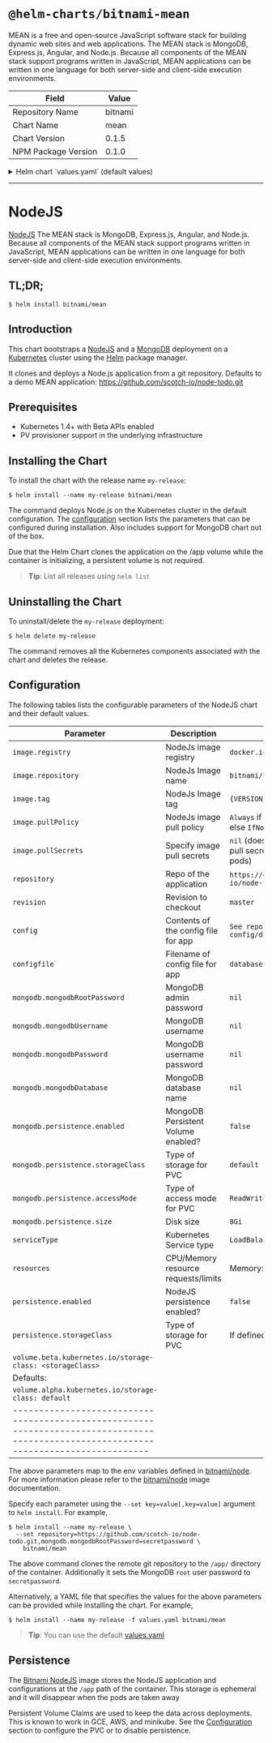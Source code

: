 # `@helm-charts/bitnami-mean`

MEAN is a free and open-source JavaScript software stack for building dynamic web sites and web applications. The MEAN stack is MongoDB, Express.js, Angular, and Node.js. Because all components of the MEAN stack support programs written in JavaScript, MEAN applications can be written in one language for both server-side and client-side execution environments.

| Field               | Value   |
| ------------------- | ------- |
| Repository Name     | bitnami |
| Chart Name          | mean    |
| Chart Version       | 0.1.5   |
| NPM Package Version | 0.1.0   |

<details>

<summary>Helm chart `values.yaml` (default values)</summary>

```yaml
## Bitnami node image version
## ref: https://hub.docker.com/r/bitnami/node/tags/
##
image:
  registry: docker.io
  repository: bitnami/node
  tag: 7.5.0
  ## Specify a imagePullPolicy
  ## Defaults to 'Always' if image tag is 'latest', else set to 'IfNotPresent'
  ## ref: http://kubernetes.io/docs/user-guide/images/#pre-pulling-images
  ##
  pullPolicy: IfNotPresent
  ## Optionally specify an array of imagePullSecrets.
  ## Secrets must be manually created in the namespace.
  ## ref: https://kubernetes.io/docs/tasks/configure-pod-container/pull-image-private-registry/
  ##
  # pullSecrets:
  #   - myRegistrKeySecretName

## Git repository http/https
##
repository: https://github.com/scotch-io/node-todo.git

## Git repository revision to checkout
##
revision: 5750cb4

## Specify a imagePullPolicy
## ref: http://kubernetes.io/docs/user-guide/images/#pre-pulling-images
##
imagePullPolicy: IfNotPresent

## Configure the application with a custom config file
## ref: https://github.com/scotch-io/node-todo#installation
##
config: |-
  module.exports = {
      remoteUrl: "mongodb://" +  process.env.MONGODB_USERNAME +":" + process.env.MONGODB_PASSWORD + "@" +  process.env.MONGODB_HOST +":"+ process.env.MONGODB_PORT + "/" +  process.env.MONGODB_DATABASE ,
      localUrl: "mongodb://" +  process.env.MONGODB_USERNAME +":" + process.env.MONGODB_PASSWORD + "@" +  process.env.MONGODB_HOST +":"+ process.env.MONGODB_PORT + "/" +  process.env.MONGODB_DATABASE
  };

configfile: database.js

##
## MongoDB chart configuration
##
mongodb:
  ## MongoDB admin password
  ## ref: https://github.com/bitnami/bitnami-docker-MongoDB/blob/master/README.md#setting-the-root-password-on-first-run
  # mongodbRootPassword:

  ## MongoDB custom user and database
  ## ref: https://github.com/bitnami/bitnami-docker-mongodb/blob/master/README.md#creating-a-user-and-database-on-first-run
  ##
  # mongodbUsername:
  # mongodbPassword:
  # mongodbDatabase:

  ## Enable persistence using Persistent Volume Claims
  ## ref: http://kubernetes.io/docs/user-guide/persistent-volumes/
  ##
  persistence:
    enabled: true
    ## If defined, volume.beta.kubernetes.io/storage-class: <storageClass>
    ## Default: volume.alpha.kubernetes.io/storage-class: default
    ##
    # storageClass:
    accessMode: ReadWriteOnce
    size: 8Gi

## Kubernetes configuration
## For minikube, set this to NodePort, elsewhere use LoadBalancer
##
serviceType: LoadBalancer

## Enable persistence using Persistent Volume Claims
## ref: http://kubernetes.io/docs/user-guide/persistent-volumes/
##
persistence:
  enabled: false
  path: /app/data
  ## If defined, volume.beta.kubernetes.io/storage-class: <storageClass>
  ## Default: volume.alpha.kubernetes.io/storage-class: default
  ##
  # storageClass:
  accessMode: ReadWriteOnce
  size: 1Gi

## Configure resource requests and limits
## ref: http://kubernetes.io/docs/user-guide/compute-resources/
##
resources:
  requests:
    memory: 512Mi
    cpu: 300m
```

</details>

---

# NodeJS

[NodeJS](https://www.nodejs.org) The MEAN stack is MongoDB, Express.js, Angular, and Node.js. Because all components of the MEAN stack support programs written in JavaScript, MEAN applications can be written in one language for both server-side and client-side execution environments.

## TL;DR;

```console
$ helm install bitnami/mean
```

## Introduction

This chart bootstraps a [NodeJS](https://github.com/bitnami/bitnami-docker-node) and a [MongoDB](https://github.com/bitnami/bitnami-docker-mongodb) deployment on a [Kubernetes](http://kubernetes.io) cluster using the [Helm](https://helm.sh) package manager.

It clones and deploys a Node.js application from a git repository. Defaults to a demo MEAN application: https://github.com/scotch-io/node-todo.git

## Prerequisites

- Kubernetes 1.4+ with Beta APIs enabled
- PV provisioner support in the underlying infrastructure

## Installing the Chart

To install the chart with the release name `my-release`:

```console
$ helm install --name my-release bitnami/mean
```

The command deploys Node.js on the Kubernetes cluster in the default configuration. The [configuration](#configuration) section lists the parameters that can be configured during installation. Also includes support for MongoDB chart out of the box.

Due that the Helm Chart clones the application on the /app volume while the container is initializing, a persistent volume is not required.

> **Tip**: List all releases using `helm list`

## Uninstalling the Chart

To uninstall/delete the `my-release` deployment:

```console
$ helm delete my-release
```

The command removes all the Kubernetes components associated with the chart and deletes the release.

## Configuration

The following tables lists the configurable parameters of the NodeJS chart and their default values.

| Parameter                                                                                                                              | Description                         | Default                                                  |
| -------------------------------------------------------------------------------------------------------------------------------------- | ----------------------------------- | -------------------------------------------------------- |
| `image.registry`                                                                                                                       | NodeJs image registry               | `docker.io`                                              |
| `image.repository`                                                                                                                     | NodeJs Image name                   | `bitnami/node`                                           |
| `image.tag`                                                                                                                            | NodeJs Image tag                    | `{VERSION}`                                              |
| `image.pullPolicy`                                                                                                                     | NodeJs image pull policy            | `Always` if `imageTag` is `latest`, else `IfNotPresent`  |
| `image.pullSecrets`                                                                                                                    | Specify image pull secrets          | `nil` (does not add image pull secrets to deployed pods) |
| `repository`                                                                                                                           | Repo of the application             | `https://github.com/scotch-io/node-todo.git`             |
| `revision`                                                                                                                             | Revision to checkout                | `master`                                                 |
| `config`                                                                                                                               | Contents of the config file for app | `See repo file config/database.js`                       |
| `configfile`                                                                                                                           | Filename of config file for app     | `database.js`                                            |
| `mongodb.mongodbRootPassword`                                                                                                          | MongoDB admin password              | `nil`                                                    |
| `mongodb.mongodbUsername`                                                                                                              | MongoDB username                    | `nil`                                                    |
| `mongodb.mongodbPassword`                                                                                                              | MongoDB username password           | `nil`                                                    |
| `mongodb.mongodbDatabase`                                                                                                              | MongoDB database name               | `nil`                                                    |
| `mongodb.persistence.enabled`                                                                                                          | MongoDB Persistent Volume enabled?  | `false`                                                  |
| `mongodb.persistence.storageClass`                                                                                                     | Type of storage for PVC             | `default`                                                |
| `mongodb.persistence.accessMode`                                                                                                       | Type of access mode for PVC         | `ReadWriteOnce`                                          |
| `mongodb.persistence.size`                                                                                                             | Disk size                           | `8Gi`                                                    |
| `serviceType`                                                                                                                          | Kubernetes Service type             | `LoadBalancer`                                           |
| `resources`                                                                                                                            | CPU/Memory resource requests/limits | Memory: `512Mi`, CPU: `300m`                             |
| `persistence.enabled`                                                                                                                  | NodeJS persistence enabled?         | `false`                                                  |
| `persistence.storageClass`                                                                                                             | Type of storage for PVC             | If defined:                                              |
| `volume.beta.kubernetes.io/storage-class: <storageClass>`                                                                              |
| Defaults:                                                                                                                              |
| `volume.alpha.kubernetes.io/storage-class: default`                                                                                    |
| -------------------------------------------------------------------------------------------------------------------------------------- |

The above parameters map to the env variables defined in [bitnami/node](http://github.com/bitnami/bitnami-docker-node). For more information please refer to the [bitnami/node](http://github.com/bitnami/bitnami-docker-node) image documentation.

Specify each parameter using the `--set key=value[,key=value]` argument to `helm install`. For example,

```console
$ helm install --name my-release \
  --set repository=https://github.com/scotch-io/node-todo.git,mongodb.mongodbRootPassword=secretpassword \
    bitnami/mean
```

The above command clones the remote git repository to the `/app/` directory of the container. Additionally it sets the MongoDB `root` user password to `secretpassword`.

Alternatively, a YAML file that specifies the values for the above parameters can be provided while installing the chart. For example,

```console
$ helm install --name my-release -f values.yaml bitnami/mean
```

> **Tip**: You can use the default [values.yaml](values.yaml)

## Persistence

The [Bitnami NodeJS](https://github.com/bitnami/bitnami-docker-node) image stores the NodeJS application and configurations at the `/app` path of the container.
This storage is ephemeral and it will disappear when the pods are taken away

Persistent Volume Claims are used to keep the data across deployments. This is known to work in GCE, AWS, and minikube.
See the [Configuration](#configuration) section to configure the PVC or to disable persistence.
